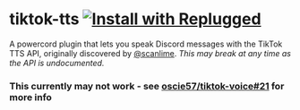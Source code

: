 # tiktok-tts [![Install with Replugged](https://img.shields.io/static/v1?label=Install%20with&style=flat-square&message=Replugged&color=7289da)](https://replugged.dev/install?url=oatmealine/powercord-tiktok-tts)

A powercord plugin that lets you speak Discord messages with the TikTok TTS API, originally discovered by [@scanlime](https://twitter.com/scanlime). _This may break at any time as the API is undocumented._


### This currently may not work - see [oscie57/tiktok-voice#21](https://github.com/oscie57/tiktok-voice/issues/21) for more info
